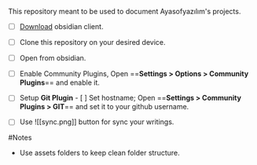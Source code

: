 This repository meant to be used to document Ayasofyazılım's projects.


- [ ] [Download](https://obsidian.md/download) obsidian client.
- [ ] Clone this repository on your desired device.
- [ ] Open from obsidian.
- [ ] Enable Community Plugins, Open  ==**Settings > Options > Community Plugins**==  and enable it.
- [ ] Setup **Git Plugin**
	  - [ ]  Set hostname; Open ==**Settings > Community Plugins > GIT**== and set it to your github username.
- [ ] Use ![[sync.png]]  button for sync your writings. 
 

#Notes
- Use assets folders to keep clean folder structure.
